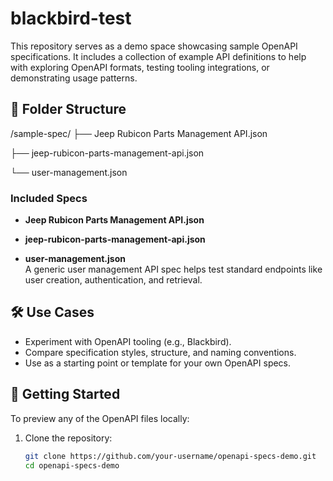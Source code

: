 # blackbird-test

This repository serves as a demo space showcasing sample OpenAPI specifications. It includes a collection of example API definitions to help with exploring OpenAPI formats, testing tooling integrations, or demonstrating usage patterns.

## 📁 Folder Structure
/sample-spec/
├── Jeep Rubicon Parts Management API.json

├── jeep-rubicon-parts-management-api.json

└── user-management.json


### Included Specs

- **Jeep Rubicon Parts Management API.json**  

- **jeep-rubicon-parts-management-api.json**  

- **user-management.json**  
  A generic user management API spec helps test standard endpoints like user creation, authentication, and retrieval.

## 🛠️ Use Cases

- Experiment with OpenAPI tooling (e.g., Blackbird).
- Compare specification styles, structure, and naming conventions.
- Use as a starting point or template for your own OpenAPI specs.

## 🚀 Getting Started

To preview any of the OpenAPI files locally:

1. Clone the repository:
   ```bash
   git clone https://github.com/your-username/openapi-specs-demo.git
   cd openapi-specs-demo
